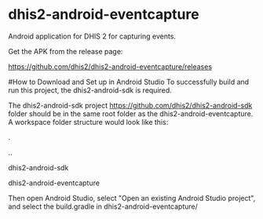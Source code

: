 # dhis2-android-eventcapture
Android application for DHIS 2 for capturing events.

Get the APK from the release page:

https://github.com/dhis2/dhis2-android-eventcapture/releases

#How to Download and Set up in Android Studio
To successfully build and run this project, the dhis2-android-sdk is required.

The dhis2-android-sdk project https://github.com/dhis2/dhis2-android-sdk folder should be in the same root folder as the dhis2-android-eventcapture.
A workspace folder structure would look like this:

.

..

dhis2-android-sdk

dhis2-android-eventcapture

Then open Android Studio, select "Open an existing Android Studio project", and select the build.gradle in dhis2-android-eventcapture/
